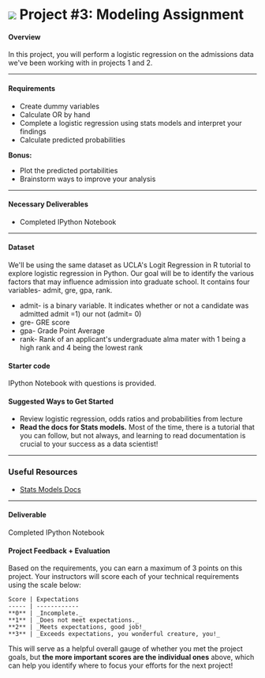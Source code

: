 # ![](https://ga-dash.s3.amazonaws.com/production/assets/logo-9f88ae6c9c3871690e33280fcf557f33.png) Project #3: Modeling Assignment

#### Overview
In this project, you will perform a logistic regression on the admissions data we've been working with in projects 1 and 2.

---
#### Requirements
- Create dummy variables
- Calculate OR by hand
- Complete a logistic regression using stats models and interpret your findings
- Calculate predicted probabilities


**Bonus:**
- Plot the predicted portabilities
- Brainstorm ways to improve your analysis

---

#### Necessary Deliverables
- Completed IPython Notebook

---
#### Dataset  
We'll be using the same dataset as UCLA's Logit Regression in R tutorial to explore logistic regression in Python. Our goal will be to identify the various factors that may influence admission into graduate school. It contains four variables- admit, gre, gpa, rank.

- admit- is a binary variable. It indicates whether or not a candidate was admitted admit =1) our not (admit= 0)
- gre- GRE score
- gpa- Grade Point Average
- rank- Rank of an applicant's undergraduate alma mater with 1 being a high rank and 4 being the lowest rank


#### Starter code
IPython Notebook with questions is provided.

#### Suggested Ways to Get Started
- Review logistic regression, odds ratios and probabilities from lecture
- **Read the docs for Stats models.** Most of the time, there is a tutorial that you can follow, but not always, and learning to read documentation is crucial to your success as a data scientist!

---

### Useful Resources
- [Stats Models Docs](http://statsmodels.sourceforge.net/)

---

#### Deliverable
Completed IPython Notebook

#### Project Feedback + Evaluation
Based on the requirements, you can earn a maximum of 3 points on this project. Your instructors will score each of your technical requirements using the scale below:

    Score | Expectations
    ----- | ------------
    **0** | _Incomplete._
    **1** | _Does not meet expectations._
    **2** | _Meets expectations, good job!_
    **3** | _Exceeds expectations, you wonderful creature, you!_

 This will serve as a helpful overall gauge of whether you met the project goals, but __the more important scores are the individual ones__ above, which can help you identify where to focus your efforts for the next project!
